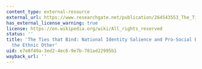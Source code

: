 ```yaml
---
content_type: external-resource
external_url: https://www.researchgate.net/publication/264543553_The_Ties_That_Bind_National_Identity_Salience_and_Pro-Social_Behavior_Toward_the_Ethnic_Other
has_external_license_warning: true
license: https://en.wikipedia.org/wiki/All_rights_reserved
status: ''
title: 'The Ties that Bind: National Identity Salience and Pro-Social Behavior Toward
  the Ethnic Other'
uid: e7e8f49a-3ed2-4ec6-9e7b-781ad22995b1
wayback_url: ''
---
```

